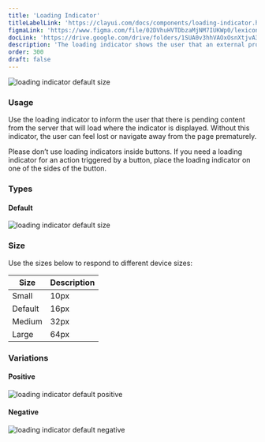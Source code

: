 ```yaml
---
title: 'Loading Indicator'
titleLabelLink: 'https://clayui.com/docs/components/loading-indicator.html'
figmaLink: 'https://www.figma.com/file/02DVhuHVTDbzaMjNM7IUKWp0/lexicon?node-id=262%3A0'
docLink: 'https://drive.google.com/drive/folders/1SUA0v3hhVAOxOsnXtjvA3I6GXhFTpZly?usp=sharing'
description: 'The loading indicator shows the user that an external process, like a connection, is being executed.'
order: 300
draft: false
---
```


![loading indicator default size](/images/lexicon/LoadingIndicator.jpg)

### Usage

Use the loading indicator to inform the user that there is pending content from the server that will load where the indicator is displayed. Without this indicator, the user can feel lost or navigate away from the page prematurely.

Please don’t use loading indicators inside buttons. If you need a loading indicator for an action triggered by a button, place the loading indicator on one of the sides of the button.

### Types

#### Default

![loading indicator default size](/images/lexicon/LoadingIndicator.jpg)

### Size

Use the sizes below to respond to different device sizes:

| Size    | Description |
| ------- | ----------- |
| Small   | 10px        |
| Default | 16px        |
| Medium  | 32px        |
| Large   | 64px        |

### Variations

#### Positive

![loading indicator default positive](/images/lexicon/LoadingIndicator.jpg)

#### Negative

![loading indicator default negative](/images/lexicon/LoadingIndicatorInverted.jpg)
